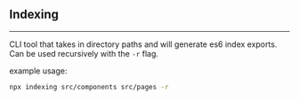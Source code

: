 ## Indexing
---
CLI tool that takes in directory paths and will generate es6 index exports. Can be used recursively with the ```-r``` flag.

example usage:
```bash
npx indexing src/components src/pages -r
```

